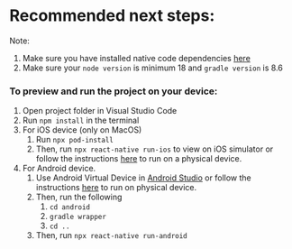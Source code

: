 # Recommended next steps:
Note: 
1. Make sure you have installed native code dependencies [here](https://reactnative.dev/docs/environment-setup#installing-dependencies)
2. Make sure your `node version` is minimum 18 and `gradle version` is 8.6

### To preview and run the project on your device:
1. Open project folder in Visual Studio Code
2. Run  `npm install`  in the terminal
3. For iOS device (only on MacOS)
    1. Run `npx pod-install`
    2. Then, run `npx react-native run-ios` to view on iOS simulator or follow the instructions [here](https://reactnative.dev/docs/running-on-device#running-your-app-on-ios-devices) to run on a physical device.
4. For Android device.
    1. Use Android Virtual Device in [Android Studio](https://developer.android.com/studio/index.html) or follow the instructions [here](https://reactnative.dev/docs/running-on-device#running-your-app-on-android-devices) to run on physical device.
    2. Then, run the following
        1. `cd android`
        2. `gradle wrapper`
        3.  `cd ..`
    3. Then, run `npx react-native run-android`
